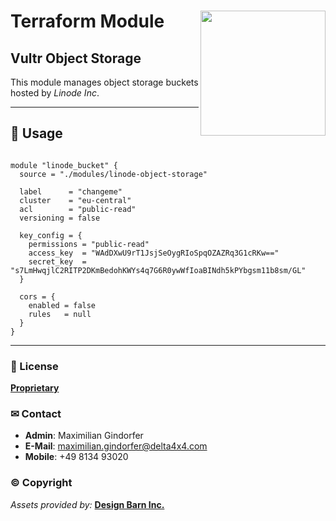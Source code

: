 # Terraform Module <img src="../resources/assets/vendor/terraform/Terraform_VerticalLogo_ColorWhite_RGB.png" width="200" align="right" />

## Vultr Object Storage

This module manages object storage buckets hosted by _Linode Inc_.

---

## 🚧 Usage

```hcl

module "linode_bucket" {
  source = "./modules/linode-object-storage"

  label      = "changeme"
  cluster    = "eu-central"
  acl        = "public-read"
  versioning = false

  key_config = {
    permissions = "public-read"
    access_key  = "WAdDXwU9rT1JsjSeOygRIoSpqOZAZRq3G1cRKw=="
    secret_key  = "s7LmHwqjlC2RITP2DKmBedohKWYs4q7G6R0ywWfIoaBINdh5kPYbgsm11b8sm/GL"
  }

  cors = {
    enabled = false
    rules   = null
  }
}

```

---

### 📜 License

**[Proprietary](./LICENSE)**

### ✉ Contact

- **Admin**: Maximilian Gindorfer
- **E-Mail**: [maximilian.gindorfer@delta4x4.com](mailto:maximilian.gindorfer@delta4x4.com)
- **Mobile**: +49 8134 93020

### © Copyright

_Assets provided by:_ **[Design Barn Inc.](https://iconscout.com)**
